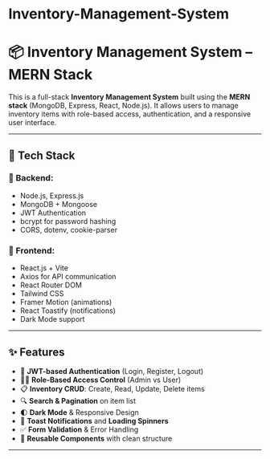 # Inventory-Management-System

# 📦 Inventory Management System – MERN Stack

This is a full-stack **Inventory Management System** built using the **MERN stack** (MongoDB, Express, React, Node.js). It allows users to manage inventory items with role-based access, authentication, and a responsive user interface.

---

## 🚀 Tech Stack

### 🔧 Backend:
- Node.js, Express.js
- MongoDB + Mongoose
- JWT Authentication
- bcrypt for password hashing
- CORS, dotenv, cookie-parser

### 🎨 Frontend:
- React.js + Vite
- Axios for API communication
- React Router DOM
- Tailwind CSS
- Framer Motion (animations)
- React Toastify (notifications)
- Dark Mode support

---

## ✨ Features

- 🔐 **JWT-based Authentication** (Login, Register, Logout)
- 🧑‍💼 **Role-Based Access Control** (Admin vs User)
- 📋 **Inventory CRUD**: Create, Read, Update, Delete items
- 🔍 **Search & Pagination** on item list
- 🌓 **Dark Mode** & Responsive Design
- 🔄 **Toast Notifications** and **Loading Spinners**
- ✅ **Form Validation** & Error Handling
- 🔁 **Reusable Components** with clean structure

---

